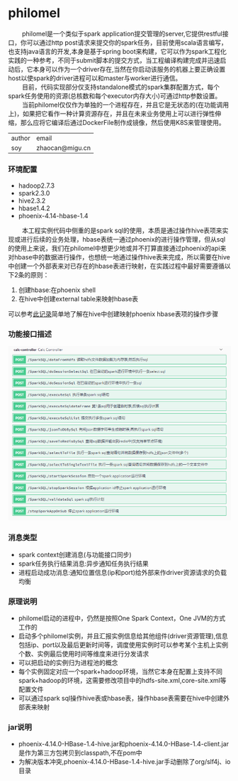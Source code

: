 # philomel
&nbsp;&nbsp;&nbsp;&nbsp;&nbsp;&nbsp;&nbsp;&nbsp;philomel是一个类似于spark application提交管理的server,它提供restful接口，你可以通过http post请求来提交你的spark任务，目前使用scala语言编写，也支持java语言的开发,本身是基于spring boot来构建，它可以作为spark工程化实践的一种参考，不同于submit脚本的提交方式，当工程编译构建完成并迅速启动后，它本身可以作为一个driver存在,当然在你启动该服务的机器上要正确设置host以使spark的driver进程可以和master与worker进行通信。<br>
&nbsp;&nbsp;&nbsp;&nbsp;&nbsp;&nbsp;&nbsp;&nbsp;目前，代码实现部分仅支持standalone模式的spark集群配置方式，每个spark任务使用的资源(总核数和每个executor内存大小)可通过http参数设置。<br>
&nbsp;&nbsp;&nbsp;&nbsp;&nbsp;&nbsp;&nbsp;&nbsp;当前philomel仅仅作为单独的一个进程存在，并且它是无状态的(在功能调用上)，如果把它看作一种计算资源存在，并且在未来业务使用上可以进行弹性伸缩，那么应将它编译后通过DockerFile制作成镜像，然后使用K8S来管理使用。

<table>
       <tr>
           <td>author</td>
           <td>email</td>
        </tr>
        <tr>
            <td>soy</td>
            <td>zhaocan@migu.cn</td>
        </tr>
 </table>
 
 
 
 ### 环境配置
   * hadoop2.7.3
   * spark2.3.0
   * hive2.3.2 
   * hbase1.4.2
   * phoenix-4.14-hbase-1.4

&nbsp;&nbsp;&nbsp;&nbsp;&nbsp;&nbsp;&nbsp;&nbsp;本工程实例代码中侧重的是spark sql的使用，本质是通过操作hive表项来实现或进行后续的业务处理，hbase表统一通过phoenix的进行操作管理，但从sql的使用上来说，我们在philomel中想更少地或并不打算直接通过phoenix的api来对hbase中的数据进行操作，也想统一地通过操作hive表来完成，所以需要在hive中创建一个外部表来对已存在的hbase表进行映射，在实践过程中最好需要遵循以下2条的原则：
 1. 创建hbase:在phoenix shell
 2. 在hive中创建external table来映射hbase表
   
可以参考[此记录](https://www.jianshu.com/p/09c30d2074d6)简单地了解在hive中创建映射phoenix hbase表项的操作步骤

 ### 功能接口描述
![接口](https://github.com/zhaocancsu/philomel/blob/master/rest.png)


 ### 消息类型
   * spark context创建消息(与功能接口同步)
   * spark任务执行结果消息:异步通知任务执行结果
   * 进程启动成功消息:通知位置信息(ip和port)给外部来作driver资源请求的负载均衡
 
 ### 原理说明
   * philomel启动的进程中，仍然是按照One Spark Context，One JVM的方式工作的
   * 启动多个philomel实例，并且汇报实例信息给其他组件(driver资源管理),信息包括ip、port以及最后更新时间等，调度使用实例时可以参考某个主机上实例个数、实例最后使用时间等维度来进行分发请求
   * 可以把启动的实例归为进程池的概念
   * 每个实例固定对应一个spark+hadoop环境，当然它本身在配置上支持不同spark+hadoop的环境，这需要修改项目中的hdfs-site.xml,core-site.xml等配置文件
   * 可以通过spark sql操作hive表或hbase表，操作hbase表需要在hive中创建外部表来映射
   
 ### jar说明
   * phoenix-4.14.0-HBase-1.4-hive.jar和phoenix-4.14.0-HBase-1.4-client.jar是作为第三方包拷贝到classpath,不在pom中
   * 为解决版本冲突,phoenix-4.14.0-HBase-1.4-hive.jar手动删除了org/slf4j、io目录
